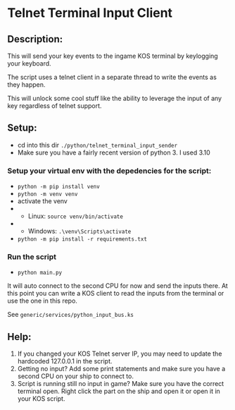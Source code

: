 # Telnet Terminal Input Client

## Description:
This will send your key events to the ingame KOS terminal by keylogging your keyboard.

The script uses a telnet client in a separate thread to write the events as they happen.

This will unlock some cool stuff like the ability to leverage the input of any key regardless of telnet support.

## Setup:
- cd into this dir `./python/telnet_terminal_input_sender`
- Make sure you have a fairly recent version of python 3. I used 3.10

### Setup your virtual env with the depedencies for the script:
- `python -m pip install venv`
- `python -m venv venv`
- activate the venv
- - Linux: `source venv/bin/activate`
- - Windows: `.\venv\Scripts\activate`
- `python -m pip install -r requirements.txt`

### Run the script
- `python main.py`

It will auto connect to the second CPU for now and send the inputs there.
At this point you can write a KOS client to read the inputs from the terminal or use the one in this repo.

See `generic/services/python_input_bus.ks`


## Help:
1) If you changed your KOS Telnet server IP, you may need to update the hardcoded 127.0.0.1 in the script.
2) Getting no input? Add some print statements and make sure you have a second CPU on your ship to connect to.
3) Script is running still no input in game? Make sure you have the correct terminal open. Right click the part on the ship and open it or open it in your KOS script.
